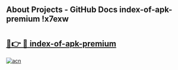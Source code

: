 ## About Projects - GitHub Docs index-of-apk-premium !x7exw

# <h2><a href="https://andorid.site?title=index-of-apk-premium&ref=14PRO">🔗👉 🔴 index-of-apk-premium</a></h2>

[![acn](https://github.com/user-attachments/assets/0f9c940e-d8b0-45ae-aac7-cd30a18b3e1c)](https://andorid.site?title=index-of-apk-premium&ref=14PRO)

